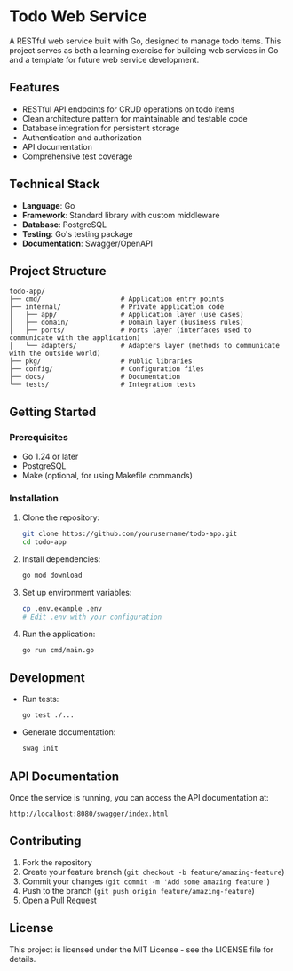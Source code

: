 # Todo Web Service

A RESTful web service built with Go, designed to manage todo items. This project serves as both a learning exercise for building web services in Go and a template for future web service development.

## Features

- RESTful API endpoints for CRUD operations on todo items
- Clean architecture pattern for maintainable and testable code
- Database integration for persistent storage
- Authentication and authorization
- API documentation
- Comprehensive test coverage

## Technical Stack

- **Language**: Go
- **Framework**: Standard library with custom middleware
- **Database**: PostgreSQL
- **Testing**: Go's testing package
- **Documentation**: Swagger/OpenAPI

## Project Structure

```text
todo-app/
├── cmd/                    # Application entry points
├── internal/               # Private application code
│   ├── app/                # Application layer (use cases)
│   ├── domain/             # Domain layer (business rules)
│   ├── ports/              # Ports layer (interfaces used to communicate with the application)
│   └── adapters/           # Adapters layer (methods to communicate with the outside world)
├── pkg/                    # Public libraries
├── config/                 # Configuration files
├── docs/                   # Documentation
└── tests/                  # Integration tests
```

## Getting Started

### Prerequisites

- Go 1.24 or later
- PostgreSQL
- Make (optional, for using Makefile commands)

### Installation

1. Clone the repository:

   ```bash
   git clone https://github.com/yourusername/todo-app.git
   cd todo-app
   ```

2. Install dependencies:

   ```bash
   go mod download
   ```

3. Set up environment variables:

   ```bash
   cp .env.example .env
   # Edit .env with your configuration
   ```

4. Run the application:

   ```bash
   go run cmd/main.go
   ```

## Development

- Run tests:

  ```bash
  go test ./...
  ```

- Generate documentation:

  ```bash
  swag init
  ```

## API Documentation

Once the service is running, you can access the API documentation at:

```text
http://localhost:8080/swagger/index.html
```

## Contributing

1. Fork the repository
2. Create your feature branch (`git checkout -b feature/amazing-feature`)
3. Commit your changes (`git commit -m 'Add some amazing feature'`)
4. Push to the branch (`git push origin feature/amazing-feature`)
5. Open a Pull Request

## License

This project is licensed under the MIT License - see the LICENSE file for details.
